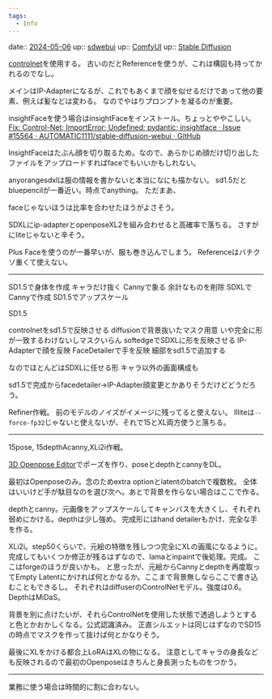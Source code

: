 ```yaml
---
tags:
  - Info
---
```


date:: [2024-05-06](/Daily_Note/2024-05-06.md)
up:: [sdwebui](../Bar/App/stable-diffusion-webui.md)
up:: [ComfyUI](../Bar/App/ComfyUI.md)
up:: [Stable Diffusion](../Bar/Stable%20Diffusion.md)

[controlnet](sd%20ControlNet.md)を使用する。
古いのだとReferenceを使うが、これは構図も持ってかれるのでなし。

メインはIP-Adapterになるが、これでもあくまで顔を似せるだけであって他の要素、例えば髪などは変わる。
なのでやはりプロンプトを凝るのが重要。

insightFaceを使う場合はinsightFaceをインストール。ちょっとややこしい。
[Fix: Control-Net; ImportError; Undefined; pydantic; insightface · Issue #15564 · AUTOMATIC1111/stable-diffusion-webui · GitHub](https://github.com/AUTOMATIC1111/stable-diffusion-webui/issues/15564)

InsightFaceはたぶん顔を切り取るため。なので、あらかじめ顔だけ切り出したファイルをアップロードすればfaceでもいいかもしれない。

anyorangesdxlは服の情報を書かないと本当になにも描かない。
sd1.5だとbluepencilが一番近い。時点でanything。
ただまあ、

faceじゃないほうは比率を合わせたほうがよさそう。

SDXLにip-adapterとopenposeXL2を組み合わせると高確率で落ちる。
さすがにliteじゃないと辛そう。

Plus Faceを使うのが一番早いが、服も巻き込んでしまう。
Referenceはバチクソ重くて使えない。

---

SD1.5で身体を作成
キャラだけ抜く
Cannyで象る
余計なものを削除
SDXLでCannyで作成
SD1.5でアップスケール

SD1.5

controlnetをsd1.5で反映させる
	diffusionで背景抜いたマスク用意
		いや完全に形が一致するわけないしマスクいらん
softedgeでSDXLに形を反映させる
	IP-Adapterで顔を反映
	FaceDetailerで手を反映
細部をsd1.5で追加する

なのでほとんどはSDXLに任せる形
キャラ以外の画面構成も

sd1.5で完成からfacedetailer→IP-Adapter顔変更とかありそうだけどどうだろう。



Refiner作戦。
前のモデルのノイズがイメージに残ってると使えない。
llliteは`--force-fp32`じゃないと使えないが、それで15とXL両方使うと落ちる。

---

15pose, 15depthAcanny,XLi2i作戦。

[3D Openpose Editor](https://zhuyu1997.github.io/open-pose-editor/)でポーズを作り、poseとdepthとcannyをDL。

最初はOpenposeのみ。念のためextra optionとlatentのbatchで複数枚。
全体はいいけど手が駄目なのを選び次へ。あとで背景を作らない場合はここで作る。

depthとcanny。元画像をアップスケールしてキャンバスを大きくし、それぞれ弱めにかける。depthは少し強め。
完成形にはhand detailerもかけ、完全な手を作る。

XLi2i。step50くらいで、元絵の特徴を残しつつ完全にXLの画風になるように。
完成してもいくつか修正が残るはずなので、lamaとinpaintで後処理。完成。
ここはforgeのほうが良いかも。
と思ったが、元絵からCannyとdepthを再度取ってEmpty Latentにかければ何とかなるか。ここまで背景無しならここで書き込むこともできるし。
それぞれはdiffuserのControlNetモデル。強度は0.6。DepthはMiDaS。

背景を別に点けたいが、それらControlNetを使用した状態で透過しようとすると色とかおかしくなる。公式認識済み。
正直シルエットは同じはずなのでSD15の時点でマスクを作って抜けば何とかなりそう。

最後にXLをかける都合上LoRAはXLの物になる。
注意としてキャラの身長なども反映されるので最初のOpenposeはきちんと身長測ったものをつかう。


---

業務に使う場合は時間的に割に合わない。
